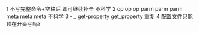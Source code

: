 1 不写完整命令+空格后 即可继续补全 不科学
2 op op op parm parm parm meta meta meta 不科学 
3 - _ get-property get_property 重复
4 配置文件只能顶在开头写吗?
